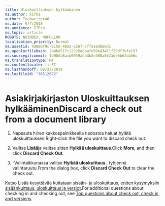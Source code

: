 ```yaml
---
title: Uloskuittauksen hylkääminen
ms.author: kirks
author: Techwriter40
ms.date: 9/7/2018
ms.audience: ITPro
ms.topic: article
ROBOTS: NOINDEX, NOFOLLOW
localization_priority: Normal
ms.assetid: 4d86bf9c-8158-40e2-a26f-cffe1ed856d1
ms.openlocfilehash: 2d4bd517c122e5ddbafd99e43471f29dffbfe157
ms.sourcegitcommit: 1d98db8acb9959aba3b5e308a567ade6b62da56c
ms.translationtype: MT
ms.contentlocale: fi-FI
ms.lasthandoff: 08/22/2019
ms.locfileid: "36512672"
---
```

# <a name="discard-a-check-out-from-a-document-library"></a><span data-ttu-id="24906-102">Asiakirjakirjaston Uloskuittauksen hylkääminen</span><span class="sxs-lookup"><span data-stu-id="24906-102">Discard a check out from a document library</span></span>

1. <span data-ttu-id="24906-103">Napsauta hiiren kakkospainikkeella tiedostoa haluat hylätä uloskuittauksen.</span><span class="sxs-lookup"><span data-stu-id="24906-103">Right-click the file you want to discard check out.</span></span>
    
2. <span data-ttu-id="24906-104">Valitse **Lisää**ja valitse sitten **Hylkää uloskuittaus**.</span><span class="sxs-lookup"><span data-stu-id="24906-104">Click **More**, and then click **Discard Check Out**.</span></span> 
    
3. <span data-ttu-id="24906-105">-Valintaikkunassa valitse **Hylkää uloskuittaus** , tyhjennä valintaruutu.</span><span class="sxs-lookup"><span data-stu-id="24906-105">From the dialog box, click **Discard Check Out** to clear the check out.</span></span> 
    
<span data-ttu-id="24906-106">Katso Lisää kysyttävää kuitataan sisään- ja uloskuittaus, [eniten kysymyksiin sisäänkuittaus, uloskuittaus ja versiot](https://go.microsoft.com/fwlink/?linkid=2018786).</span><span class="sxs-lookup"><span data-stu-id="24906-106">For additional questions about checking in and checking out, see [Top questions about check out, check in, and versions](https://go.microsoft.com/fwlink/?linkid=2018786).</span></span>
  

